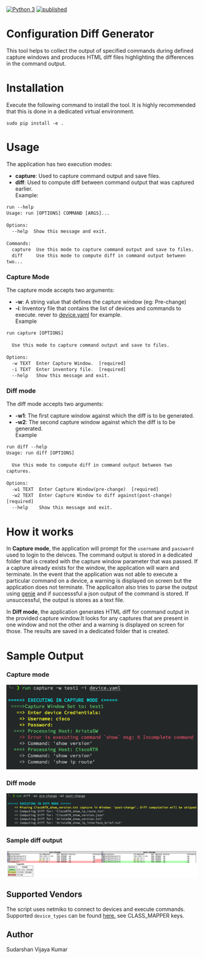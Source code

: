 [![Python 3](https://img.shields.io/badge/python-3.6%20%7C%203.7%20%7C%203.8-blue)](https://www.python.org/downloads/)
[![published](https://static.production.devnetcloud.com/codeexchange/assets/images/devnet-published.svg)](https://developer.cisco.com/codeexchange/github/repo/SudarshanVK/Configuration_Diff_Generator)

# Configuration Diff Generator
This tool helps to collect the output of specified commands during defined capture windows and produces HTML diff files highlighting the differences in the command output.

# Installation
Execute the following command to install the tool. It is highly recommended that this is done in a dedicated virtual environment.
```
sudo pip install -e .
```

# Usage
The application has two execution modes:   
* __capture__: Used to capture command output and save files.   
* __diff__: Used to compute diff between command output that was captured earlier.   
Example:
```
run --help
Usage: run [OPTIONS] COMMAND [ARGS]...

Options:
  --help  Show this message and exit.

Commands:
  capture  Use this mode to capture command output and save to files.
  diff     Use this mode to compute diff in command output between two...
```

### Capture Mode
The capture mode accepts two arguments:   
* **-w**: A string value that defines the capture window (eg: Pre-change)   
* **-i**: Inventory file that contains the list of devices and commands to execute. rever to [device.yaml](device.yaml) for example.   
Example
```
run capture [OPTIONS]

  Use this mode to capture command output and save to files.

Options:
  -w TEXT  Enter Capture Window.  [required]
  -i TEXT  Enter inventory file.  [required]
  --help   Show this message and exit.
```

### Diff mode
The diff mode accepts two arguments:   
* **-w1**: The first capture window against which the diff is to be generated.   
* **-w2**: The second capture window against which the diff is to be generated.   
Example
```
run diff --help
Usage: run diff [OPTIONS]

  Use this mode to compute diff in command output between two captures.

Options:
  -w1 TEXT  Enter Capture Window(pre-change)  [required]
  -w2 TEXT  Enter Capture Window to diff against(post-change)  [required]
  --help    Show this message and exit.
```

# How it works

In **Capture mode**, the application will prompt for the `username` and `password` used to login to the deivces. The command output is stored in a dedicated folder that is created with the capture window parameter that was passed. If a capture already exists for the window, the application will warn and terminate. In the event that the application was not able to execute a particular command on a device, a warning is displayed on screen but the application does not terminate. The applicaiton also tries to parse the output using [genie](https://developer.cisco.com/docs/genie-docs/) and if successsful a json output of the command is stored. If unsuccessful, the output is stores as a text file.

In **Diff mode**, the application generates HTML diff for command output in the provided capture window.It looks for any captures that are present in one window and not the other and a warning is displayed on screen for those. The results are saved in a dedicated folder that is created.

# Sample Output
### Capture mode
![alt text](images/capture_mode.png)

### Diff mode
![alt text](images/diff_mode.png)

### Sample diff output
![alt text](images/diff.png)

## Supported Vendors
The script uses netmiko to connect to devices and execute commands.
Supported `device_types` can be found [here.](https://github.com/ktbyers/netmiko/blob/master/netmiko/ssh_dispatcher.py) see CLASS_MAPPER keys.


## Author
Sudarshan Vijaya Kumar